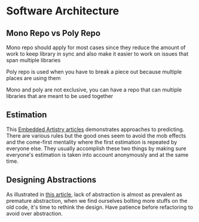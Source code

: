 # Software Architecture

## Mono Repo vs Poly Repo

Mono repo should apply for most cases since they reduce the amount of work to keep library in sync and also make it easier to work on issues that span multiple libraries

Poly repo is used when you have to break a piece out because multiple places are using them

Mono and poly are not exclusive, you can have a repo that can multiple libraries that are meant to be used together

## Estimation

This [Embedded Artistry articles](2) demonstrates approaches to predicting. There are various rules but the good ones seem to avoid the mob effects and the come-first mentality where the first estimation is repeated by everyone else. They usually accomplish these two things by making sure everyone's estimation is taken into account anonymously and at the same time.

## Designing Abstractions

As illustrated in [this article](1), lack of abstraction is almost as prevalent as premature abstraction, when we find ourselves bolting more stuffs on the old code, it's time to rethink the design. Have patience before refactoring to avoid over abstraction.

[1]: https://www.sandimetz.com/blog/2016/1/20/the-wrong-abstraction
[2]: https://embeddedartistry.com/blog/2020/03/16/improving-our-estimation-abilities-embedded-artistrys-approach/
